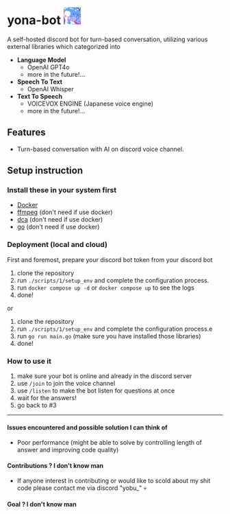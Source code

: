 # yona-bot ![logo](./assets/images/logo.jpg)

A self-hosted discord bot for turn-based conversation, utilizing various external libraries which categorized into

- **Language Model**
  - OpenAI GPT4o
  - more in the future!...
- **Speech To Text**
  - OpenAI Whisper
- **Text To Speech**
  - VOICEVOX ENGINE (Japanese voice engine)
  - more in the future!...

## Features

- Turn-based conversation with AI on discord voice channel.

## Setup instruction

### Install these in your system first

- [Docker](https://www.docker.com/get-started/)
- [ffmpeg](https://www.ffmpeg.org/download.html) (don't need if use docker)
- [dca](https://github.com/bwmarrin/dca/tree/master/cmd/dca) (don't need if use docker)
- [go](https://go.dev/doc/install) (don't need if use docker)

### Deployment (local and cloud)

First and foremost, prepare your discord bot token from your discord bot

1. clone the repository
2. run `./scripts/1/setup_env` and complete the configuration process.
3. run `docker compose up -d` or `docker compose up` to see the logs
4. done!

or

1. clone the repository
2. run `./scripts/1/setup_env` and complete the configuration process.e
3. run `go run main.go` (make sure you have installed those libraries)
4. done!

### How to use it

1. make sure your bot is online and already in the discord server
2. use `/join` to join the voice channel
3. use `/listen` to make the bot listen for questions at once
4. wait for the answers!
5. go back to #3

---

#### Issues encountered and possible solution I can think of

- Poor performance (might be able to solve by controlling length of answer and improving code quality)

#### Contributions ? I don't know man

- If anyone interest in contributing or would like to scold about my shit code please contact me via discord "yobu\_" 💀

#### Goal ? I don't know man
